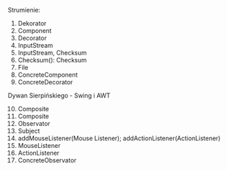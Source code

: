 Strumienie:

1. Dekorator
2. Component
3. Decorator
4. InputStream
5. InputStream, Checksum
6. Checksum(): Checksum
7. File
8. ConcreteComponent
9. ConcreteDecorator

Dywan Sierpińskiego - Swing i AWT

10. Composite
11. Composite
12. Observator
13. Subject
14. addMouseListener(Mouse Listener); addActionListener(ActionListener)
15. MouseListener
16. ActionListener
17. ConcreteObservator
